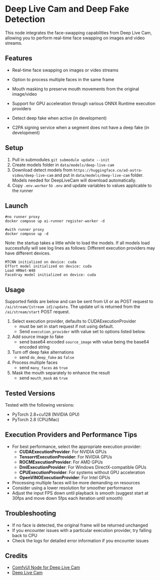# Deep Live Cam and Deep Fake Detection

This node integrates the face-swapping capabilities from Deep Live Cam, allowing you to perform real-time face swapping on images and video streams.

## Features

- Real-time face swapping on images or video streams
- Option to process multiple faces in the same frame
- Mouth masking to preserve mouth movements from the original image/video
- Support for GPU acceleration through various ONNX Runtime execution providers

- Detect deep fake when active (in development)
- C2PA signing service when a segment does not have a deep fake (in development)

## Setup

1. Pull in submodules `git submodule update --init`
2. Create models folder in `data/models/deep-live-cam`
3. Download detect models from `https://huggingface.co/ad-astra-video/deep-live-cam` and put in `data/models/deep-live-cam` folder.  Models needed for DeepLiveCam will download automatically.
4. Copy `.env.worker` to `.env` and update variables to values applicable to the runner

## Launch

```
#no runner proxy
docker compose up ai-runner register-worker -d

#with runner proxy
docker compose up -d
```

Note: the startup takes a little while to load the models. If all models load successfully will see log lines as follows:
Different execution providers may have different devices.
```
MTCNN initialized on device: cuda
Effort model initialized on device: cuda
Load HRNet-W48
FaceXray model initialized on device: cuda
```
## Usage

Supported fields are below and can be sent from UI or as POST request to `/ai/stream/{stream id}/update`.  The update url is returned from the `/ai/stream/start` POST request.

1. Select execution provider, defaults to CUDAExecutionProvider
   - must be set in start request if not using default.
   - Send `execution_provider` with value set to options listed below.
1. Add source image to fake
   - send base64 encoded `source_image` with value being the base64 encoded string
2. Turn off deep fake alternations
   - send `do_deep_fake` as `false`
3. Process multiple faces
   - send `many_faces` as `true`
4. Mask the mouth separately to enhance the result
   - send `mouth_mask` as `true`

## Tested Versions

Tested with the following versions:
- PyTorch 2.8+cu128 (NVIDIA GPU)
- PyTorch 2.8 (CPU/Mac)

## Execution Providers and Performance Tips

- For best performance, select the appropriate execution provider:
  - **CUDAExecutionProvider**: For NVIDIA GPUs
  - **TensorrtExecutionProvider**: For NVIDIA GPUs
  - **ROCMExecutionProvider**: For AMD GPUs
  - **DmlExecutionProvider**: For Windows DirectX-compatible GPUs
  - **CPUExecutionProvider**: For systems without GPU acceleration
  - **OpenVINOExecutionProvider**: For Intel GPUs
- Processing multiple faces will be more demanding on resources
- Consider using a lower resolution for smoother performance
- Adjust the input FPS down until playback is smooth (suggest start at 30fps and move down 5fps each iteration until smooth)

## Troubleshooting

- If no face is detected, the original frame will be returned unchanged
- If you encounter issues with a particular execution provider, try falling back to CPU
- Check the logs for detailed error information if you encounter issues 

## Credits

- [ComfyUI Node for Deep Live Cam](https://github.com/ryanontheinside/ComfyUI-DeepLiveCam)
- [Deep Live Cam](https://github.com/hacksider/Deep-Live-Cam)